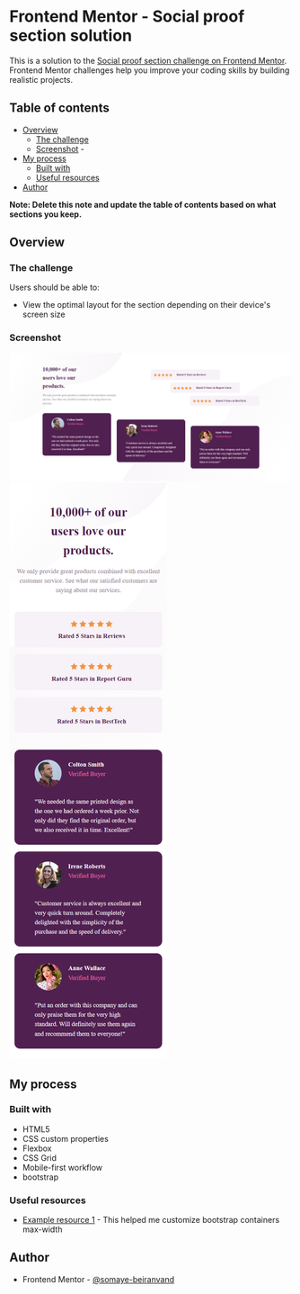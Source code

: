 # Frontend Mentor - Social proof section solution

This is a solution to the [Social proof section challenge on Frontend Mentor](https://www.frontendmentor.io/challenges/social-proof-section-6e0qTv_bA). Frontend Mentor challenges help you improve your coding skills by building realistic projects. 

## Table of contents

- [Overview](#overview)
  - [The challenge](#the-challenge)
  - [Screenshot](#screenshot)  - 
- [My process](#my-process)
  - [Built with](#built-with)  
  - [Useful resources](#useful-resources)
- [Author](#author)


**Note: Delete this note and update the table of contents based on what sections you keep.**

## Overview

### The challenge

Users should be able to:

- View the optimal layout for the section depending on their device's screen size

### Screenshot

![](./images/desktop.png)
![](./images/mobile.png)

## My process

### Built with

- HTML5
- CSS custom properties
- Flexbox
- CSS Grid
- Mobile-first workflow
- bootstrap

### Useful resources

- [Example resource 1](https://www.youtube.com/watch?v=nCX3QVl_PiI) - This helped me customize bootstrap containers max-width


## Author
- Frontend Mentor - [@somaye-beiranvand](https://www.frontendmentor.io/profile/yourusername)



